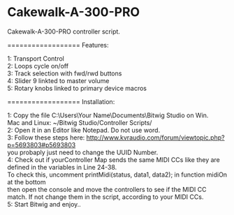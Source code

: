 Cakewalk-A-300-PRO
==================

Cakewalk-A-300-PRO controller script.

==================
Features:

1: Transport Control <br>
2: Loops cycle on/off<br>
3: Track selection with fwd/rwd buttons<br>
4: Slider 9 linkted to master volume<br>
5: Rotary knobs linked to primary device macros<br>

==================
Installation:

1: Copy the file C:\Users\Your Name\Documents\Bitwig Studio on Win.<br>
   Mac and Linux: ~/Bitwig Studio/Controller Scripts/ <br>
2: Open it in an Editor like Notepad. Do not use word.<br>
3: Follow these steps here: http://www.kvraudio.com/forum/viewtopic.php?p=5693803#p5693803<br>
   you probaply just need to change the UUID Number.<br>
4: Check out if yourController Map sends the same MIDI CCs like they are defined in the variables in Line 24-38.<br>
   To check this, uncomment  printMidi(status, data1, data2); in function midiOn at the bottom<br>
   then open the console and move the controllers to see if the MIDI CC match. If not change them in the script,
   according to your MIDI CCs.<br>
5: Start Bitwig and enjoy..<br>
